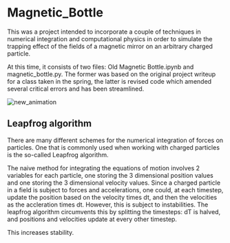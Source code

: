 # Magnetic_Bottle
This was a project intended to incorporate a couple of techniques in numerical integration and 
computational physics in order to simulate the trapping effect of the fields of a magnetic mirror
on an arbitrary charged particle.

At this time, it consists of two files: Old Magnetic Bottle.ipynb and magnetic_bottle.py.
The former was based on the original project writeup for a class taken in the spring, 
the latter is revised code which amended several critical errors and has been streamlined. 

![new_animation](https://github.com/user-attachments/assets/c9efb783-4f47-46bf-bf07-3fc5147dbacc)

## Leapfrog algorithm
There are many different schemes for the numerical integration of forces on particles. One that is commonly used when
working with charged particles is the so-called Leapfrog algorithm. 

The naive method for integrating the equations of motion involves 2 variables for each particle, one storing the 3 dimensional 
position values and one storing the 3 dimensional velocity values. Since a charged particle in a field is subject to forces
and accelerations, one could, at each timestep, update the position based on the velocity times dt, and then the velocities as 
the accleration times dt. However, this is subject to instabilities. The leapfrog algorithm circumvents this by splitting the 
timesteps: dT is halved, and positions and velocities update at every other timestep.

This increases stability.
